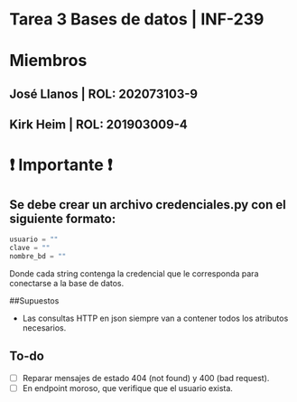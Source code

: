 # Tarea 3 Bases de datos | INF-239

# Miembros

## José Llanos | ROL: 202073103-9
## Kirk Heim | ROL: 201903009-4


# ❗  Importante ❗
## Se debe crear un archivo credenciales.py con el siguiente formato:
```python
usuario = ""
clave = ""
nombre_bd = ""
```
Donde cada string contenga la credencial que le corresponda para conectarse a la base de datos.

##Supuestos
- Las consultas HTTP en json siempre van a contener todos los atributos necesarios.

## To-do
- [ ] Reparar mensajes de estado 404 (not found) y 400 (bad request).
- [ ] En endpoint moroso, que verifique que el usuario exista.
